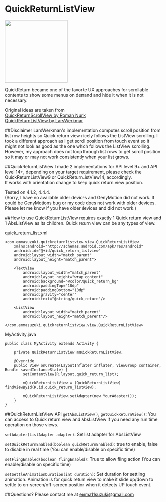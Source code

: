QuickReturnListView
===================

<img src="https://raw.githubusercontent.com/emmasuzuki/QuickReturnListView/master/demo.gif" width="200">

QuickReturn became one of the favorite UX approaches for scrollable contents to show some menus on demand and hide it when it is not necessary.

Original ideas are taken from<br/>
<a href="https://plus.google.com/+RomanNurik/posts/1Sb549FvpJt">QuickReturnScrollView by Roman Nurik</a><br/>
<a href="https://github.com/LarsWerkman/QuickReturnListView">QuickReturnListView by LarsWerkman</a><br/>

##Disclaimer
LarsWerkman's implementation computes scroll position from list row heights so Quick return view nicely follows the ListView scrolling. 
I took a different approach as I get scroll position from touch event so it might not look as good as the one which follows the ListView scrolling.  However, my approach does not loop through list rows to get scroll position so it may or may not work consistently when your list grows. 

##QuickReturnListView
I made 2 implementations for API level 9+ and API level 14+, depending on your target requirement, please check the QuickReturnListView9 or QuickReturnListView14, accordingly.  
It works with orientation change to keep quick return view position.

Tested on 4.1.2, 4.4.4.  
(Sorry, I have no available older devices and GenyMotion did not work.  It could be GenyMotions bug or my code does not work with older devices.  Please let me know if you have older devices and did not work.)

##How to use
QuickReturnListView requires exactly 1 Quick return view and 1 AbsListView as its children.
Quick return view can be any types of view.

quick_return_list.xml
```
<com.emmasuzuki.quickreturnlistview.view.QuickReturnListView
    xmlns:android="http://schemas.android.com/apk/res/android"
    android:id="@+id/quick_return_listview"
    android:layout_width="match_parent"
    android:layout_height="match_parent">

    <TextView
        android:layout_width="match_parent"
        android:layout_height="wrap_content"
        android:background="@color/quick_return_bg"
        android:paddingTop="18dp"
        android:paddingBottom="18dp"
        android:gravity="center"
        android:text="@string/quick_return"/>

    <ListView
        android:layout_width="match_parent"
        android:layout_height="match_parent"/>

</com.emmasuzuki.quickreturnlistview.view.QuickReturnListView>
```

MyActivity.java
```
public class MyActivity extends Activity {

    private QuickReturnListView mQuickReturnListView;

    @Override
    public View onCreate(LayoutInflater inflater, ViewGroup container, Bundle savedInstanceState) {
        setContentView(R.layout.quick_return_list);

        mQuickReturnListView = (QuickReturnListView) findViewById(R.id.quick_return_listview);

        mQuickReturnListView.setAdapter(new YourAdapter());
    }
}
```

##QuickReturnListView API
`getAbsListView()`, `getQuickReturnView()`: You can access to Quick return view and AbsListView if you need any run time operation on those views.

`setAdapter(ListAdapter adapter)`: Set list adapter for AbsListView

`setQuickReturnEnabled(boolean quickReturnEnabled)`: true to enable, false to disable in real time (You can enable/disable on specific time)

`setFlingEnabled(boolean flingEnabled)`: True to allow fling action (You can enable/disable on specific time)

`setSettleAnimationDuration(int duration)`: Set duration for settling animation. Animation is for quick return view to make it slide up/down to settle to on-screen/off-screen position when it detects UP touch event.

##Questions?
Please contact me at emma11suzuki@gmail.com
